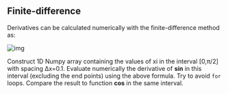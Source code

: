## Finite-difference

Derivatives can be calculated numerically with the finite-difference method as:

<!--- Equation
f'(x_i) = \frac{f(x_i + \Delta x)- f(x_i - \Delta x)}{2 \Delta x}
--->

![img](http://quicklatex.com/cache3/67/ql_b349045037df5af0f84b6e34eb14cf67_l3.png)

Construct 1D Numpy array containing the values of xi in the interval [0,π/2] with spacing Δx=0.1. Evaluate numerically the derivative of **sin** in this interval (excluding the end points) using the above formula. Try to avoid `for` loops. Compare the result to function **cos** in the same interval.
